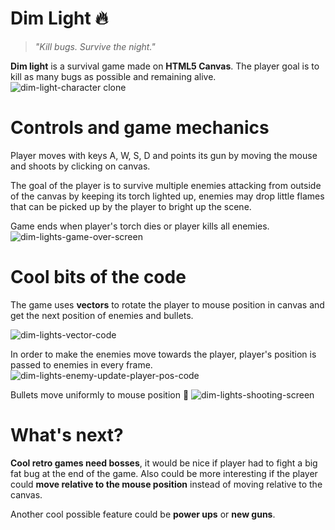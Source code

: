 # Dim Light 🔥
> _"Kill bugs. Survive the night."_

**Dim light** is a survival game made on **HTML5 Canvas**. 
The player goal is to kill as many bugs as possible and remaining alive.
![dim-light-character clone](https://user-images.githubusercontent.com/13164624/55621288-648db000-579d-11e9-9932-04f770a289c8.gif)

# Controls and game mechanics
Player moves with keys A, W, S, D and points its gun by moving the mouse and shoots by clicking on canvas.

The goal of the player is to survive multiple enemies attacking from outside of the canvas by keeping its torch lighted up, enemies may drop little flames that can be picked up by the player to bright up the scene. 

Game ends when player's torch dies or player kills all enemies.
![dim-lights-game-over-screen](https://user-images.githubusercontent.com/13164624/55621960-3f9a3c80-579f-11e9-80fc-bbc308a57802.png)

# Cool bits of the code
The game uses **vectors** to rotate the player to mouse position in canvas and get the next position of enemies and bullets.

![dim-lights-vector-code](https://user-images.githubusercontent.com/13164624/55620373-0d86db80-579b-11e9-806c-e16198a96acc.png)

In order to make the enemies move towards the player, player's position is passed to enemies in every frame.
![dim-lights-enemy-update-player-pos-code](https://user-images.githubusercontent.com/13164624/55620521-60609300-579b-11e9-823e-fc96739d6e0d.png)

Bullets move uniformly to mouse position 🔫
![dim-lights-shooting-screen](https://user-images.githubusercontent.com/13164624/55620833-39ef2780-579c-11e9-9bd6-cf9b1ae7ad47.png)


# What's next?
**Cool retro games need bosses**, it would be nice if player had to fight a big fat bug at the end of the game.
Also could be more interesting if the player could **move relative to the mouse position** instead of moving relative to the canvas.

Another cool possible feature could be **power ups** or **new guns**.
